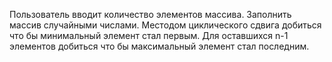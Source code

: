 
Пользователь вводит количество элементов массива. Заполнить массив случайными числами.
Местодом циклического сдвига добиться что бы минимальный элемент стал первым. Для оставшихся
n-1 элементов добиться что бы максимальный элемент стал последним.
